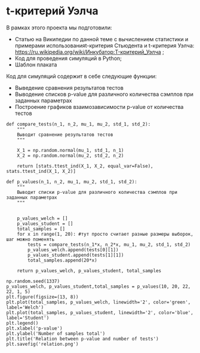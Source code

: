 # t-критерий Уэлча

В рамках этого проекта мы подготовили:
 * Статью на Википедии по данной теме с вычислением статистики и примерами использованияt-критерия Стьюдента и t-критерия Уэлча: https://ru.wikipedia.org/wiki/Инкубатор:T-критерий_Уэлча ;
 * Код для проведения симуляций в Python;
 * Шаблон плаката


Код для симуляций содержит в себе следующие функции:
 * Выведение сравнения результатов тестов
 * Выводение списков p-value для различного количества сэмплов при заданных параметрах
 * Построение графиков взаимозависимости p-value от количества тестов
 
```{python}
def compare_tests(n_1, n_2, mu_1, mu_2, std_1, std_2):
    """
    Выводит сравнение результатов тестов
    """
    
    X_1 = np.random.normal(mu_1, std_1, n_1)
    X_2 = np.random.normal(mu_2, std_2, n_2)
    
    return [stats.ttest_ind(X_1, X_2, equal_var=False), stats.ttest_ind(X_1, X_2)]
```

```{python}
def p_values(n_1, n_2, mu_1, mu_2, std_1, std_2):
    """
    Выводит списки p-value для различного количества сэмплов при заданных параметрах
    """
    
    
    p_values_welch = []
    p_values_student = []
    total_samples = []
    for x in range(1, 20): #тут просто считает разные размеры выборок, шаг можно поменять 
        tests = compare_tests(n_1*x, n_2*x, mu_1, mu_2, std_1, std_2)
        p_values_welch.append(tests[0][1])
        p_values_student.append(tests[1][1])
        total_samples.append(20*x)
        
    return p_values_welch, p_values_student, total_samples
```

```{python}
np.random.seed(1337)
p_values_welch, p_values_student,total_samples = p_values(10, 20, 22, 22, 1, 5)
plt.figure(figsize=(13, 8))
plt.plot(total_samples, p_values_welch, linewidth='2', color='green', label='Welch')
plt.plot(total_samples, p_values_student, linewidth='2', color='blue', label='Student')
plt.legend()
plt.xlabel('p-value')
plt.ylabel('Number of samples total')
plt.title('Relation between p-value and number of tests')
plt.savefig('relation.png')
```
